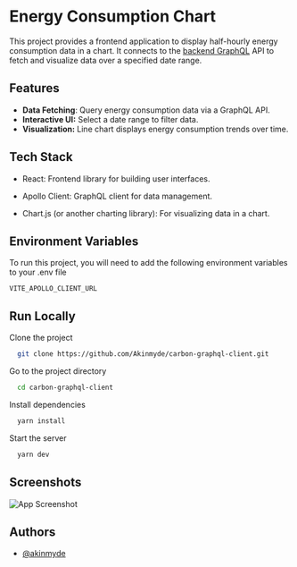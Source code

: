 
# Energy Consumption Chart

This project provides a frontend application to display half-hourly energy consumption data in a chart. It connects to the [backend GraphQL](https://github.com/Akinmyde/carbon-graphql) API to fetch and visualize data over a specified date range.

## Features

- **Data Fetching**: Query energy consumption data via a GraphQL API.
- **Interactive UI:** Select a date range to filter data.
- **Visualization:** Line chart displays energy consumption trends over time.


## Tech Stack

- React: Frontend library for building user interfaces.

- Apollo Client: GraphQL client for data management.

- Chart.js (or another charting library): For visualizing data in a chart.




## Environment Variables

To run this project, you will need to add the following environment variables to your .env file

`VITE_APOLLO_CLIENT_URL`



## Run Locally

Clone the project

```bash
  git clone https://github.com/Akinmyde/carbon-graphql-client.git
```

Go to the project directory

```bash
  cd carbon-graphql-client
```

Install dependencies

```bash
  yarn install
```

Start the server

```bash
  yarn dev
```


## Screenshots

![App Screenshot](https://res.cloudinary.com/codeace/image/upload/v1733777814/Screenshot_2024-12-09_at_21.56.44.jpg)


## Authors

- [@akinmyde](https://www.github.com/akinmyde)
